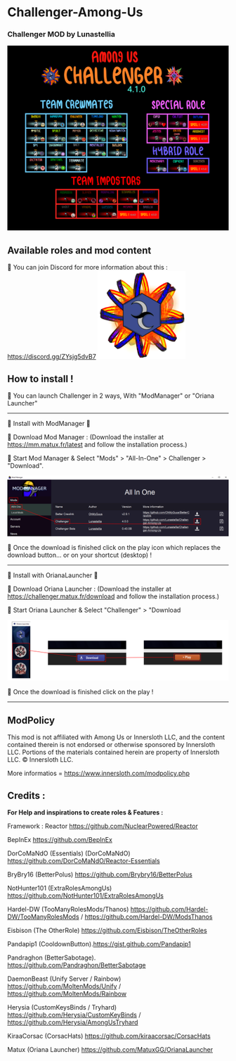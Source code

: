 # Challenger-Among-Us
### Challenger MOD by Lunastellia

![Install](https://github.com/Lunastellia/Challenger-Among-Us/blob/main/Oriana_Challenger-ver4.1.0.png?raw=true)


## Available roles and mod content

🔶 You can join Discord for more information about this : https://discord.gg/ZYsjg5dvB7
![Install](https://github.com/Lunastellia/Challenger-Among-Us/blob/main/OrianaChallenger.png?raw=true)


## How to install !

🔶  You can launch Challenger in 2 ways, With "ModManager" or "Oriana Launcher" 

***

 🔻 Install with ModManager 🔻

🔹 Download Mod Manager : (Download the installer at https://mm.matux.fr/latest and follow the installation process.)

🔹 Start Mod Manager & Select "Mods" > "All-In-One" > Challenger > "Download".

![Install](https://github.com/Lunastellia/Challenger-Among-Us/blob/main/Oriana_Challenger_launchMM.png?raw=true)

🔹 Once the download is finished click on the play icon which replaces the download button... or on your shortcut (desktop) !

***

 🔻 Install with OrianaLauncher 🔻

🔹 Download Oriana Launcher : (Download the installer at https://challenger.matux.fr/download and follow the installation process.)

🔹 Start Oriana Launcher & Select "Challenger" > "Download

![Install](https://github.com/Lunastellia/Challenger-Among-Us/blob/main/Oriana_Challenger_launchOL.png?raw=true)

🔹 Once the download is finished click on the play !

***

## ModPolicy

This mod is not affiliated with Among Us or Innersloth LLC, and the content contained therein is not endorsed or otherwise sponsored by Innersloth LLC. Portions of the materials contained herein are property of Innersloth LLC. © Innersloth LLC.

More informatios = https://www.innersloth.com/modpolicy.php




## Credits :

**For Help and inspirations to create roles & Features :**

Framework : Reactor https://github.com/NuclearPowered/Reactor

BepInEx  https://github.com/BepInEx

DorCoMaNdO (Essentials) (DorCoMaNdO) https://github.com/DorCoMaNdO/Reactor-Essentials

BryBry16 (BetterPolus) https://github.com/Brybry16/BetterPolus

NotHunter101 (ExtraRolesAmongUs) https://github.com/NotHunter101/ExtraRolesAmongUs 

Hardel-DW (TooManyRolesMods/Thanos) https://github.com/Hardel-DW/TooManyRolesMods / https://github.com/Hardel-DW/ModsThanos 

Eisbison (The OtherRole) https://github.com/Eisbison/TheOtherRoles 

Pandapip1 (CooldownButton).https://gist.github.com/Pandapip1

Pandraghon (BetterSabotage). https://github.com/Pandraghon/BetterSabotage 

DaemonBeast (Unify Server / Rainbow) https://github.com/MoltenMods/Unify / https://github.com/MoltenMods/Rainbow 

Herysia (CustomKeysBinds / Tryhard) https://github.com/Herysia/CustomKeyBinds / https://github.com/Herysia/AmongUsTryhard 

KiraaCorsac (CorsacHats) https://github.com/kiraacorsac/CorsacHats 

Matux (Oriana Launcher) https://github.com/MatuxGG/OrianaLauncher 




